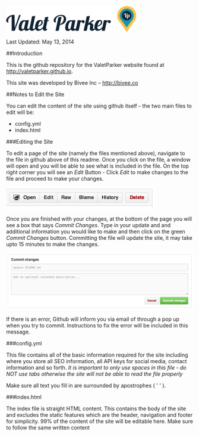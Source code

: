 <img src="/assets/images/logo.png" alt="ValetParker" width="350px" />

Last Updated: May 13, 2014

##Introduction

This is the github repository for the ValetParker website found at <a href="http://valetparker.github.io" target="_blank" title="ValetParker App Website">http://valetparker.github.io</a>.

This site was developed by Bivee Inc – <a href="http://www.bivee.co/" target="_blank" title="Bivee LLC">http://bivee.co</a>

##Notes to Edit the Site

You can edit the content of the site using github itself - the two main files to edit will be:

+ config.yml
+ index.html

###Editing the Site

To edit a page of the site (namely the files mentioned above), navigate to the file in github above of this readme. Once you click on the file, a window will open and you will be able to see what is included in the file. On the top right corner you will see an *Edit* Button - Click *Edit* to make changes to the file and proceed to make your changes.

<img src="/assets/images/_readme-img1.png" alt="Github Edit Button" width="400px" />

Once you are finished with your changes, at the bottom of the page you will see a box that says *Commit Changes*. Type in your update and and additional information you would like to make and then click on the green *Commit Changes* button. Committing the file will update the site, it may take upto 15 minutes to make the changes. 

<img src="/assets/images/_readme-img2.png" alt="Github Commit" />

If there is an error, Github will inform you via email of through a pop up when you try to commit. Instructions to fix the error will be included in this message.

###config.yml

This file contains all of the basic information required for the site including where you store all SEO information, all API keys for social media, contact information and so forth. *It is important to only use spaces in this file - do NOT use tabs otherwise the site will not be able to read the file properly* 

Make sure all text you fill in are surrounded by apostrophes ( ' ' ).

###index.html

The index file is straight HTML content. This contains the body of the site and excludes the static features which are the header, navigation and footer for simplicity. 99% of the content of the site will be editable here. Make sure to follow the same written content 
